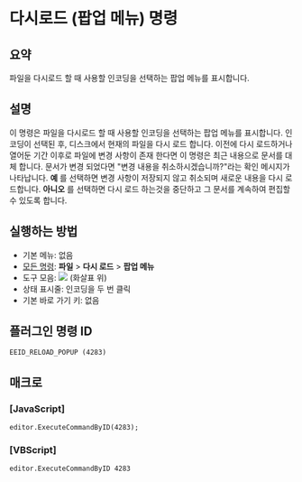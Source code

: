 # 다시로드 (팝업 메뉴) 명령

## 요약

파일을 다시로드 할 때 사용할 인코딩을 선택하는 팝업 메뉴를 표시합니다.

## 설명

이 명령은 파일을 다시로드 할 때 사용할 인코딩을 선택하는 팝업 메뉴를 표시합니다. 인코딩이 선택된 후, 디스크에서 현재의 파일을 다시 로드 합니다. 이전에 다시 로드하거나 열어둔 기간 이후로 파일에 변경 사항이 존재 한다면
이 명령은 최근 내용으로 문서를 대체 합니다. 문서가 변경 되었다면 "변경 내용을 취소하시겠습니까?"라는 확인 메시지가 나타납니다.
**예** 를 선택하면 변경 사항이 저장되지 않고 취소되며 새로운 내용을 다시 로드합니다. **아니오** 를 선택하면 다시 로드 하는것을 중단하고 그 문서를 계속하여
편집할수 있도록 합니다.

## 실행하는 방법

- 기본 메뉴: 없음
- [모든 명령](../tools/all_commands): **파일** \> **다시 로드** \> **팝업 메뉴**
- 도구 모음: ![](../../images/reload..png) (화살표 위)
- 상태 표시줄: 인코딩을 두 번 클릭
- 기본 바로 가기 키: 없음

## 플러그인 명령 ID

```
EEID_RELOAD_POPUP (4283)
```

## 매크로

### \[JavaScript\]

```
editor.ExecuteCommandByID(4283);
```

### \[VBScript\]

```
editor.ExecuteCommandByID 4283
```

